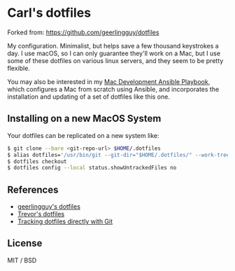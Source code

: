 # Carl's dotfiles

Forked from: https://github.com/geerlingguy/dotfiles

My configuration. Minimalist, but helps save a few thousand keystrokes a day. I use macOS, so I can only guarantee they'll work on a Mac, but I use some of these dotfiles on various linux servers, and they seem to be pretty flexible.

You may also be interested in my [Mac Development Ansible Playbook](https://github.com/geerlingguy/mac-dev-playbook), which configures a Mac from scratch using Ansible, and incorporates the installation and updating of a set of dotfiles like this one.

## Installing on a new MacOS System

Your dotfiles can be replicated on a new system like:

```sh
$ git clone --bare <git-repo-url> $HOME/.dotfiles
$ alias dotfiles='/usr/bin/git --git-dir="$HOME/.dotfiles/" --work-tree="$HOME"'
$ dotfiles checkout
$ dotfiles config --local status.showUntrackedFiles no
```

## References

* [geerlingguy's dotfiles](https://github.com/geerlingguy/dotfiles)
* [Trevor's dotfiles](https://github.com/strangiato/dotfiles)
* [Tracking dotfiles directly with Git](https://wiki.archlinux.org/title/Dotfiles)

## License

MIT / BSD
